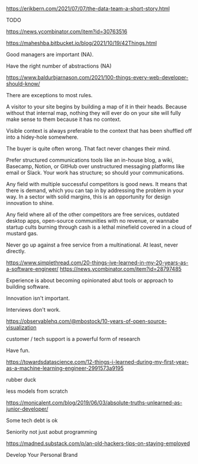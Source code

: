 https://erikbern.com/2021/07/07/the-data-team-a-short-story.html 

TODO

https://news.ycombinator.com/item?id=30763516

https://maheshba.bitbucket.io/blog/2021/10/19/42Things.html

Good managers are important (NA).

Have the right number of abstractions (NA)

https://www.baldurbjarnason.com/2021/100-things-every-web-developer-should-know/

There are exceptions to most rules.

A visitor to your site begins by building a map of it in their heads. Because without that internal map, nothing they will ever do on your site will fully make sense to them because it has no context.

Visible context is always preferable to the context that has been shuffled off into a hidey-hole somewhere.

The buyer is quite often wrong. That fact never changes their mind.

Prefer structured communications tools like an in-house blog, a wiki, Basecamp, Notion, or GitHub over unstructured messaging platforms like email or Slack. Your work has structure; so should your communications.

Any field with multiple successful competitors is good news. It means that there is demand, which you can tap in by addressing the problem in your way. In a sector with solid margins, this is an opportunity for design innovation to shine.

Any field where all of the other competitors are free services, outdated desktop apps, open-source communities with no revenue, or wannabe startup cults burning through cash is a lethal minefield covered in a cloud of mustard gas.

Never go up against a free service from a multinational. At least, never directly.

https://www.simplethread.com/20-things-ive-learned-in-my-20-years-as-a-software-engineer/
https://news.ycombinator.com/item?id=28797485

Experience is about becoming opinionated abut tools or approach to building software.

Innovation isn't important.

Interviews don't work.

https://observablehq.com/@mbostock/10-years-of-open-source-visualization

customer / tech support is a powerful form of research

Have fun.

https://towardsdatascience.com/12-things-i-learned-during-my-first-year-as-a-machine-learning-engineer-2991573a9195

rubber duck

less models from scratch

https://monicalent.com/blog/2019/06/03/absolute-truths-unlearned-as-junior-developer/

Some tech debt is ok

Seniority not just aobut programming

https://madned.substack.com/p/an-old-hackers-tips-on-staying-employed

Develop Your Personal Brand
